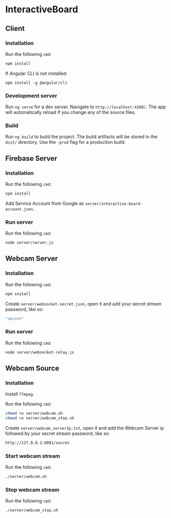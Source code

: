 # InteractiveBoard

## Client
### Installation
Run the following `cmd`:
```bash
npm install
```
If Angular CLI is not installed:
```
npm install -g @angular/cli
```
### Development server
Run `ng serve` for a dev server. Navigate to `http://localhost:4200/`. The app will automatically reload if you change any of the source files.

### Build
Run `ng build` to build the project. The build artifacts will be stored in the `dist/` directory. Use the `-prod` flag for a production build.

## Firebase Server
### Installation
Run the following `cmd`:
```bash
npm install
```
Add Service Account from Google as `server/interactive-board-account.json`.

### Run server
Run the following `cmd`:
```bash
node server/server.js
```

## Webcam Server
### Installation
Run the following `cmd`:
```bash
npm install
```
Create `server/websocket-secret.json`, open it and add your secret stream password, like so:
```bash
"secret"
```

### Run server
Run the following `cmd`:
```bash
node server/websocket-relay.js
```

## Webcam Source
### Installation
Install `ffmpeg`.  

Run the following `cmd`:
```bash
chmod +x server/webcam.sh
chmod +x server/webcam_stop.sh
```
Create `server/webcam_serverIp.txt`, open it and add the Webcam Server ip followed by your secret stream password, like so:
```bash
http://127.0.0.1:8081/secret
```

### Start webcam stream
Run the following `cmd`:
```bash
./server/webcam.sh
```

### Stop webcam stream
Run the following `cmd`:
```bash
./server/webcam_stop.sh
```
